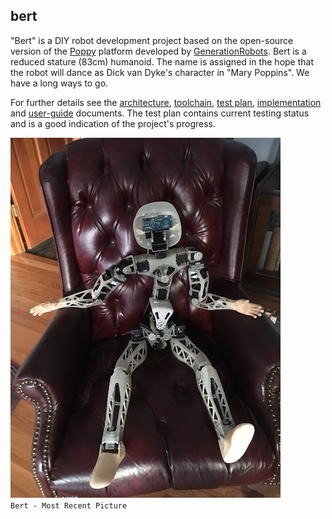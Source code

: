 ## bert
"Bert" is a DIY robot development project based on the open-source version of the [Poppy](https://www.poppy-project.org/en/) platform developed by [GenerationRobots](https://www.generationrobots.com/en/278-poppy-humanoid-robot). Bert is a reduced stature (83cm) humanoid. The name is assigned in the hope that the robot will dance as Dick van Dyke's character in "Mary Poppins". We have a long ways to go.


 For further details see the [architecture](http://github.com/chuckcoughlin/bert/tree/master/docs/architecture.md), [toolchain](https://github.com/chuckcoughlin/bert/tree/master/docs/toolchain.md), [test plan](https://github.com/chuckcoughlin/bert/tree/master/docs/testplan.md), [implementation](https://github.com/chuckcoughlin/bert/tree/master/docs/implementation.md) and [user-guide](http://github.com/chuckcoughlin/bert/tree/master/docs/user-guide.md) documents.
 The test plan contains current testing status and is a good indication of the project's progress.

 ![Bert](/images/current_state.png)
 ```                  Bert - Most Recent Picture     ```
